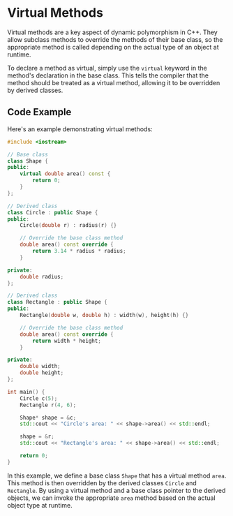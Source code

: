 # Virtual Methods

Virtual methods are a key aspect of dynamic polymorphism in C++. They allow subclass methods to override the methods of their base class, so the appropriate method is called depending on the actual type of an object at runtime.

To declare a method as virtual, simply use the `virtual` keyword in the method's declaration in the base class. This tells the compiler that the method should be treated as a virtual method, allowing it to be overridden by derived classes.

## Code Example

Here's an example demonstrating virtual methods:

```cpp
#include <iostream>

// Base class
class Shape {
public:
    virtual double area() const {
        return 0;
    }
};

// Derived class
class Circle : public Shape {
public:
    Circle(double r) : radius(r) {}

    // Override the base class method
    double area() const override {
        return 3.14 * radius * radius;
    }

private:
    double radius;
};

// Derived class
class Rectangle : public Shape {
public:
    Rectangle(double w, double h) : width(w), height(h) {}

    // Override the base class method
    double area() const override {
        return width * height;
    }

private:
    double width;
    double height;
};

int main() {
    Circle c(5);
    Rectangle r(4, 6);

    Shape* shape = &c;
    std::cout << "Circle's area: " << shape->area() << std::endl;

    shape = &r;
    std::cout << "Rectangle's area: " << shape->area() << std::endl;

    return 0;
}
```

In this example, we define a base class `Shape` that has a virtual method `area`. This method is then overridden by the derived classes `Circle` and `Rectangle`. By using a virtual method and a base class pointer to the derived objects, we can invoke the appropriate `area` method based on the actual object type at runtime.
